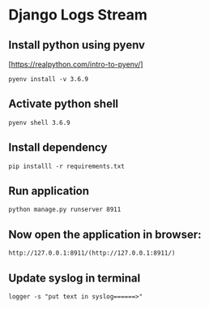 Django Logs Stream
===================


## Install python using pyenv
[https://realpython.com/intro-to-pyenv/]

```pyenv install -v 3.6.9```

## Activate python shell

```pyenv shell 3.6.9```

## Install dependency

```pip installl -r requirements.txt```

## Run application

```python manage.py runserver 8911```

## Now open the application in browser:
	http://127.0.0.1:8911/(http://127.0.0.1:8911/)

## Update syslog in terminal
```logger -s "put text in syslog======>"```
